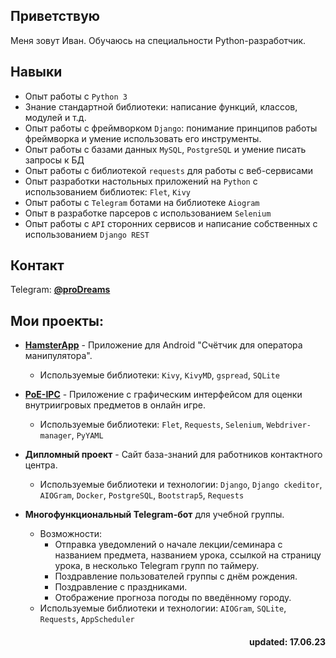 ## Приветствую  
Меня зовут Иван. Обучаюсь на специальности Python-разработчик.

## Навыки
- Опыт работы с `Python 3`
- Знание стандартной библиотеки: написание функций, классов, модулей и т.д.
- Опыт работы с фреймворком `Django`: понимание принципов работы фреймворка и умение использовать его инструменты.
- Опыт работы с базами данных `MySQL`, `PostgreSQL` и умение писать запросы к БД
- Опыт работы с библиотекой `requests` для работы с веб-сервисами
- Опыт разработки настольных приложений на `Python` с использованием библиотек: `Flet`, `Kivy`
- Опыт работы с `Telegram` ботами на библиотеке `Aiogram`
- Опыт в разработке парсеров с использованием `Selenium`
- Опыт работы с `API` сторонних сервисов и написание собственных с использованием `Django REST`

## Контакт
Telegram: [**@proDreams**](https://t.me/proDreams)

## Мои проекты:
- [**HamsterApp**](https://github.com/proDreams/HamsterApp) - Приложение для Android "Счётчик для оператора манипулятора".
    - Используемые библиотеки: `Kivy`, `KivyMD`, `gspread`, `SQLite`

- [**PoE-IPC**](https://github.com/proDreams/PoE-IPC) - Приложение с графическим интерфейсом для оценки внутриигровых предметов в онлайн игре.  
    - Используемые библиотеки: `Flet`, `Requests`, `Selenium`, `Webdriver-manager`, `PyYAML`

- **Дипломный проект** - Сайт база-знаний для работников контактного центра.  
    - Используемые библиотеки и технологии: `Django`, `Django ckeditor`, `AIOGram`, `Docker`, `PostgreSQL`, `Bootstrap5`, `Requests`

- **Многофункциональный Telegram-бот** для учебной группы.  
    - Возможности:
        - Отправка уведомлений о начале лекции/семинара с названием предмета, названием урока, ссылкой на страницу урока, в несколько Telegram групп по таймеру.
        - Поздравление пользователей группы с днём рождения.
        - Поздравление с праздниками.
        - Отображение прогноза погоды по введённому городу.  
    - Используемые библиотеки и технологии: `AIOGram`, `SQLite`, `Requests`, `AppScheduler`
    

<h4 align="right">updated: 17.06.23</h3>
